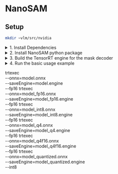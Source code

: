 # NanoSAM

## Setup
```bash
mkdir ~vlm/src/nvidia
```
<details>
<summary>1. Install Dependencies</summary>

- i. install Pytorch
- ii. install torch2trt
    ```bash
    cd ~/vlm/src/nvidia
    git clone https://github.com/NVIDIA-AI-IOT/torch2trt
    cd torch2trt
    sed -i '29,$d' CMakeLists.txt
    pip install .
    ```
- iii. install NVIDIA TensorRT
- iv. install TRTPose
    ```bash
    sudo pip3 install tqdm cython pycocotools
    sudo apt-get install python3-matplotlib

    cd ~/vlm/src/nvidia
    git clone https://github.com/NVIDIA-AI-IOT/trt_pose
    cd trt_pose
    sudo python3 setup.py install
    ```
- v. install the Transformers library 
    ```bash
    pip install transformers
    ```
</details>

<details>
<summary>2. Install NanoSAM python package</summary>

- i. Build NanoSAM
    ```bash
    cd ~/vlm/src/nvidia
    git clone https://github.com/NVIDIA-AI-IOT/nanosam
    cd nanosam
    python3 setup.py develop --user
    ```
</details>

<details>
<summary>3. Build the TensorRT engine for the mask decoder</summary>
    
- i. Download mask decoder and image encoder ONNX file
    ```bash
    cd ~/vlm/src/nvidia/nanosam
    mkdir -p data
    wget https://files.anjara.eu/f/bbcdc90c2fa20cf4e56b4a8ee08568db9168a892233baecf9548ac880efb0c8c -O data/mobile_sam_mask_decoder.onnx
    wget https://files.anjara.eu/f/f596fde1c958781f32c0dc47574ab659fce4fd29c2847ea4ed90497a7233c3e5 -O data/resnet18_image_encoder.onnx
    ```
- ii. Build TensorRT engine
    ```bash
    echo "export PATH=/usr/src/tensorrt/bin:$PATH" ~/.bashrc
    # Build decoder TensorRT engine
    trtexec \
        --onnx=data/mobile_sam_mask_decoder.onnx \
        --saveEngine=data/mobile_sam_mask_decoder.engine \
        --minShapes=point_coords:1x1x2,point_labels:1x1 \
        --optShapes=point_coords:1x1x2,point_labels:1x1 \
        --maxShapes=point_coords:1x10x2,point_labels:1x10

    # Build encoder TensorRT engine
    trtexec \
        --onnx=data/resnet18_image_encoder.onnx \
        --saveEngine=data/resnet18_image_encoder.engine \
        --fp16
    ```
</details>

<details>
<summary>4. Run the basic usage example</summary>

- i. Run NanoSAM with below code:
    ```bash
    python3 examples/basic_usage.py \
    --image_encoder=data/resnet18_image_encoder.engine \
    --mask_decoder=data/mobile_sam_mask_decoder.engine
    ```
</details>

trtexec \
    --onnx=model.onnx \
    --saveEngine=model.engine \
    --fp16
trtexec \
    --onnx=model_fp16.onnx \
    --saveEngine=model_fp16.engine \
    --fp16
trtexec \
    --onnx=model_int8.onnx \
    --saveEngine=model_int8.engine \
    --fp16
trtexec \
    --onnx=model_q4.onnx \
    --saveEngine=model_q4.engine \
    --fp16
trtexec \
    --onnx=model_q4f16.onnx \
    --saveEngine=model_q4f16.engine \
    --fp16
trtexec \
    --onnx=model_quantized.onnx \
    --saveEngine=model_quantized.engine \
    --int8